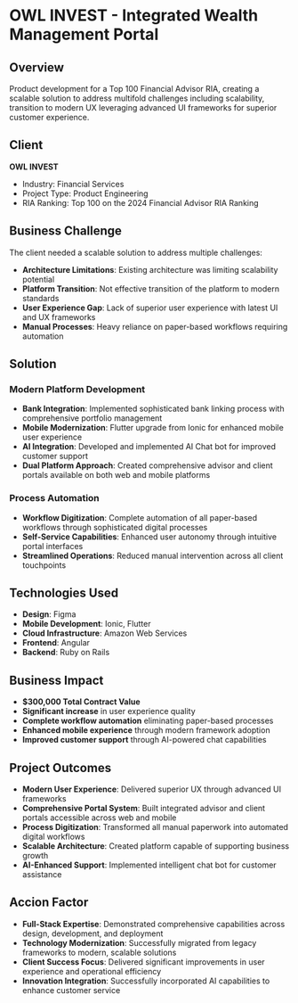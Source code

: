 # OWL INVEST - Integrated Wealth Management Portal

## Overview
Product development for a Top 100 Financial Advisor RIA, creating a scalable solution to address multifold challenges including scalability, transition to modern UX leveraging advanced UI frameworks for superior customer experience.

## Client
**OWL INVEST**
- Industry: Financial Services
- Project Type: Product Engineering
- RIA Ranking: Top 100 on the 2024 Financial Advisor RIA Ranking

## Business Challenge
The client needed a scalable solution to address multiple challenges:
- **Architecture Limitations**: Existing architecture was limiting scalability potential
- **Platform Transition**: Not effective transition of the platform to modern standards
- **User Experience Gap**: Lack of superior user experience with latest UI and UX frameworks
- **Manual Processes**: Heavy reliance on paper-based workflows requiring automation

## Solution

### Modern Platform Development
- **Bank Integration**: Implemented sophisticated bank linking process with comprehensive portfolio management
- **Mobile Modernization**: Flutter upgrade from Ionic for enhanced mobile user experience
- **AI Integration**: Developed and implemented AI Chat bot for improved customer support
- **Dual Platform Approach**: Created comprehensive advisor and client portals available on both web and mobile platforms

### Process Automation
- **Workflow Digitization**: Complete automation of all paper-based workflows through sophisticated digital processes
- **Self-Service Capabilities**: Enhanced user autonomy through intuitive portal interfaces
- **Streamlined Operations**: Reduced manual intervention across all client touchpoints

## Technologies Used
- **Design**: Figma
- **Mobile Development**: Ionic, Flutter
- **Cloud Infrastructure**: Amazon Web Services
- **Frontend**: Angular
- **Backend**: Ruby on Rails

## Business Impact
- **$300,000 Total Contract Value**
- **Significant increase** in user experience quality
- **Complete workflow automation** eliminating paper-based processes
- **Enhanced mobile experience** through modern framework adoption
- **Improved customer support** through AI-powered chat capabilities

## Project Outcomes
- **Modern User Experience**: Delivered superior UX through advanced UI frameworks
- **Comprehensive Portal System**: Built integrated advisor and client portals accessible across web and mobile
- **Process Digitization**: Transformed all manual paperwork into automated digital workflows
- **Scalable Architecture**: Created platform capable of supporting business growth
- **AI-Enhanced Support**: Implemented intelligent chat bot for customer assistance

## Accion Factor
- **Full-Stack Expertise**: Demonstrated comprehensive capabilities across design, development, and deployment
- **Technology Modernization**: Successfully migrated from legacy frameworks to modern, scalable solutions
- **Client Success Focus**: Delivered significant improvements in user experience and operational efficiency
- **Innovation Integration**: Successfully incorporated AI capabilities to enhance customer service